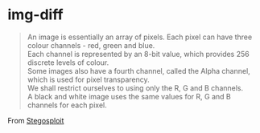 # img-diff

> An image is essentially an array of pixels. Each pixel can have three colour channels - red, green and blue. \
> Each channel is represented by an 8-bit value, which provides 256 discrete levels of colour. \
> Some images also have a fourth channel, called the Alpha channel, which is used for pixel transparency. \
> We shall restrict ourselves to using only the R, G and B channels. \
> A black and white image uses the same values for R, G and B channels for each pixel.

From [Stegosploit](http://stegosploit.info)
